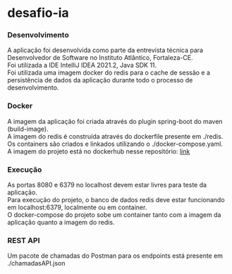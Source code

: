 # desafio-ia

### Desenvolvimento
A aplicação foi desenvolvida como parte da entrevista técnica para Desenvolvedor de Software no Instituto Atlântico, Fortaleza-CE.  
Foi utilizada a IDE IntelliJ IDEA 2021.2, Java SDK 11.  
Foi utilizada uma imagem docker do redis para o cache de sessão e a persistência de dados da aplicação durante todo o processo de desenvolvimento.  

### Docker
A imagem da aplicação foi criada através do plugin spring-boot do maven (build-image).  
A imagem do redis é construída através do dockerfile presente em ./redis.  
Os containers são criados e linkados utilizando o ./docker-compose.yaml.  
A imagem do projeto está no dockerhub nesse repositório: [link](https://hub.docker.com/repository/docker/lucashorta/desafio-ia)

### Execução
As portas 8080 e 6379 no localhost devem estar livres para teste da aplicação.  
Para execução do projeto, o banco de dados redis deve estar funcionando em localhost:6379, localmente ou em container.  
O docker-compose do projeto sobe um container tanto com a imagem da aplicação quanto a imagem do redis.  

### REST API
Um pacote de chamadas do Postman para os endpoints está presente em ./chamadasAPI.json
